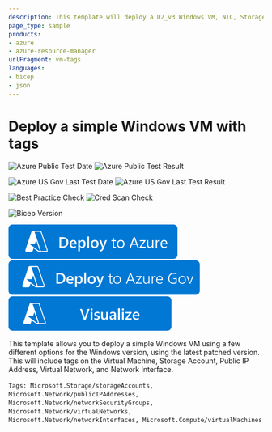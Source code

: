 ```yaml
---
description: This template will deploy a D2_v3 Windows VM, NIC, Storage Account, Virtual Network, Public IP Address, and Network Security Group. The tag object is created in the variables and will be applied on all resources, where applicable.
page_type: sample
products:
- azure
- azure-resource-manager
urlFragment: vm-tags
languages:
- bicep
- json
---
```

# Deploy a simple Windows VM with tags

![Azure Public Test Date](https://azurequickstartsservice.blob.core.windows.net/badges/quickstarts/microsoft.compute/vm-tags/PublicLastTestDate.svg)
![Azure Public Test Result](https://azurequickstartsservice.blob.core.windows.net/badges/quickstarts/microsoft.compute/vm-tags/PublicDeployment.svg)

![Azure US Gov Last Test Date](https://azurequickstartsservice.blob.core.windows.net/badges/quickstarts/microsoft.compute/vm-tags/FairfaxLastTestDate.svg)
![Azure US Gov Last Test Result](https://azurequickstartsservice.blob.core.windows.net/badges/quickstarts/microsoft.compute/vm-tags/FairfaxDeployment.svg)

![Best Practice Check](https://azurequickstartsservice.blob.core.windows.net/badges/quickstarts/microsoft.compute/vm-tags/BestPracticeResult.svg)
![Cred Scan Check](https://azurequickstartsservice.blob.core.windows.net/badges/quickstarts/microsoft.compute/vm-tags/CredScanResult.svg)

![Bicep Version](https://azurequickstartsservice.blob.core.windows.net/badges/quickstarts/microsoft.compute/vm-tags/BicepVersion.svg)

[![Deploy To Azure](https://raw.githubusercontent.com/Azure/azure-quickstart-templates/master/1-CONTRIBUTION-GUIDE/images/deploytoazure.svg?sanitize=true)](https://portal.azure.com/#create/Microsoft.Template/uri/https%3A%2F%2Fraw.githubusercontent.com%2FAzure%2Fazure-quickstart-templates%2Fmaster%2Fquickstarts%2Fmicrosoft.compute%2Fvm-tags%2Fazuredeploy.json)
[![Deploy To Azure US Gov](https://raw.githubusercontent.com/Azure/azure-quickstart-templates/master/1-CONTRIBUTION-GUIDE/images/deploytoazuregov.svg?sanitize=true)](https://portal.azure.us/#create/Microsoft.Template/uri/https%3A%2F%2Fraw.githubusercontent.com%2FAzure%2Fazure-quickstart-templates%2Fmaster%2Fquickstarts%2Fmicrosoft.compute%2Fvm-tags%2Fazuredeploy.json)
[![Visualize](https://raw.githubusercontent.com/Azure/azure-quickstart-templates/master/1-CONTRIBUTION-GUIDE/images/visualizebutton.svg?sanitize=true)](http://armviz.io/#/?load=https%3A%2F%2Fraw.githubusercontent.com%2FAzure%2Fazure-quickstart-templates%2Fmaster%2Fquickstarts%2Fmicrosoft.compute%2Fvm-tags%2Fazuredeploy.json)

This template allows you to deploy a simple Windows VM using a few different options for the Windows version, using the latest patched version. This will include tags on the Virtual Machine, Storage Account, Public IP Address, Virtual Network, and Network Interface.

`Tags: Microsoft.Storage/storageAccounts, Microsoft.Network/publicIPAddresses, Microsoft.Network/networkSecurityGroups, Microsoft.Network/virtualNetworks, Microsoft.Network/networkInterfaces, Microsoft.Compute/virtualMachines`
